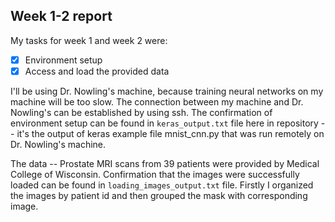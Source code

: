 ## Week 1-2 report
My tasks for week 1 and week 2 were:
  - [X] Environment setup
  - [X] Access and load the provided data

I'll be using Dr. Nowling's machine, because training neural networks on my machine will be too slow. The connection between my machine and Dr. Nowling's can be established by using ssh. The confirmation of environment setup can be found in `keras_output.txt` file here in repository -- it's the output of keras example file mnist_cnn.py that was run remotely on Dr. Nowling's machine.

The data -- Prostate MRI scans from 39 patients were provided by Medical College of Wisconsin. Confirmation that the images were successfully loaded can be found in `loading_images_output.txt` file. Firstly I organized the images by patient id and then grouped the mask with corresponding image. 